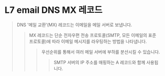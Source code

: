 # L7 email DNS MX 레코드

> DNS '메일 교환'(MX) 레코드는 이메일을 메일 서버로 보냅니다.
>
> > MX 레코드는 단순 전자우편 전송 프로토콜(SMTP, 모든 이메일의 표준 프로토콜)에 따라 이메일 메시지를 라우팅하는 방법을 나타냅니다.
> >
> > > 우선순위를 통해서 여러 메일 서버에 부하를 분산시킬 수 있습니다.
> > >
> > > > SMTP 서버의 IP 주소를 매핑하는 A 레코드와 함께 사용됩니다.
